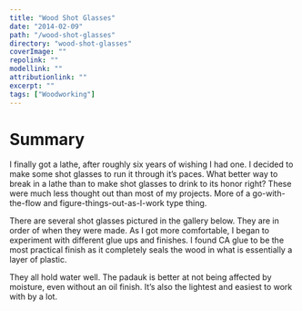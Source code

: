 ```yaml
---
title: "Wood Shot Glasses"
date: "2014-02-09"
path: "/wood-shot-glasses"
directory: "wood-shot-glasses"
coverImage: ""
repolink: ""
modellink: ""
attributionlink: ""
excerpt: ""
tags: ["Woodworking"]
---
```


# Summary

I finally got a lathe, after roughly six years of wishing I had one. I decided to make some shot glasses to run it through it’s paces. What better way to break in a lathe than to make shot glasses to drink to its honor right? These were much less thought out than most of my projects. More of a go-with-the-flow and figure-things-out-as-I-work type thing.

There are several shot glasses pictured in the gallery below. They are in order of when they were made. As I got more comfortable, I began to experiment with different glue ups and finishes. I found CA glue to be the most practical finish as it completely seals the wood in what is essentially a layer of plastic.

They all hold water well. The padauk is better at not being affected by moisture, even without an oil finish. It’s also the lightest and easiest to work with by a lot.

